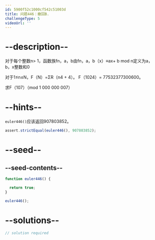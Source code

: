 ```yaml
---
id: 5900f52c1000cf542c51003d
title: 问题446：撤回B.
challengeType: 5
videoUrl: ''
---
```


# --description--

对于每个整数n> 1，函数族fn，a，b由fn，a，b（x）≡ax+ b mod n定义为a，b，x整数和0

对于1≤n≤N，F（N）=ΣR（n4 + 4）。 F（1024）= 77532377300600。

求F（107）（mod 1 000 000 007）

# --hints--

`euler446()`应该返回907803852。

```js
assert.strictEqual(euler446(), 907803852);
```

# --seed--

## --seed-contents--

```js
function euler446() {

  return true;
}

euler446();
```

# --solutions--

```js
// solution required
```
